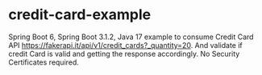 # credit-card-example
Spring Boot 6, Spring Boot 3.1.2, Java 17 example to consume Credit Card API https://fakerapi.it/api/v1/credit_cards?_quantity=20.
And validate if credit Card is valid and getting the response accordingly.
No Security Certificates required.
